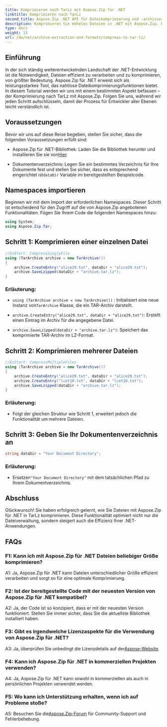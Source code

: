 ```yaml
---
title: Komprimieren nach TarLz mit Aspose.Zip für .NET
linktitle: Komprimieren nach TarLz
second_title: Aspose.Zip .NET API für Dateikomprimierung und -archivierung
description: Komprimieren Sie mühelos Dateien in .NET mit Aspose.Zip. Erfahren Sie Schritt für Schritt, wie Sie TarLz-Archive erstellen.
type: docs
weight: 13
url: /de/net/archive-extraction-and-formats/compress-to-tar-lz/
---
```

## Einführung

In der sich ständig weiterentwickelnden Landschaft der .NET-Entwicklung ist die Notwendigkeit, Dateien effizient zu verarbeiten und zu komprimieren, von größter Bedeutung. Aspose.Zip für .NET erweist sich als leistungsstarkes Tool, das nahtlose Dateikomprimierungsfunktionen bietet. In diesem Tutorial werden wir uns mit einem bestimmten Aspekt befassen – der Komprimierung nach TarLz mit Aspose.Zip. Folgen Sie uns, während wir jeden Schritt aufschlüsseln, damit der Prozess für Entwickler aller Ebenen leicht verständlich ist.

## Voraussetzungen

Bevor wir uns auf diese Reise begeben, stellen Sie sicher, dass die folgenden Voraussetzungen erfüllt sind:

-  Aspose.Zip für .NET-Bibliothek: Laden Sie die Bibliothek herunter und installieren Sie sie von[Hier](https://releases.aspose.com/zip/net/).

-  Dokumentenverzeichnis: Legen Sie ein bestimmtes Verzeichnis für Ihre Dokumente fest und stellen Sie sicher, dass es entsprechend eingerichtet ist`dataDir` Variable im bereitgestellten Beispielcode.

## Namespaces importieren

Beginnen wir mit dem Import der erforderlichen Namespaces. Dieser Schritt ist entscheidend für den Zugriff auf die von Aspose.Zip angebotenen Funktionalitäten. Fügen Sie Ihrem Code die folgenden Namespaces hinzu:

```csharp
using System;
using Aspose.Zip.Tar;
```

## Schritt 1: Komprimieren einer einzelnen Datei

```csharp
//ExStart: CompressSingleFile
using (TarArchive archive = new TarArchive())
{
    archive.CreateEntry("alice29.txt", dataDir + "alice29.txt");
    archive.SaveLzipped(dataDir + "archive.tar.lz");
}
```

### Erläuterung:

- `using (TarArchive archive = new TarArchive())` : Initialisiert eine neue Instanz von`TarArchive` Klasse, die ein TAR-Archiv darstellt.

- `archive.CreateEntry("alice29.txt", dataDir + "alice29.txt")`: Erstellt einen Eintrag im Archiv für die angegebene Datei.

- `archive.SaveLzipped(dataDir + "archive.tar.lz")`: Speichert das komprimierte TAR-Archiv im LZ-Format.

## Schritt 2: Komprimieren mehrerer Dateien

```csharp
//ExStart: CompressMultipleFiles
using (TarArchive archive = new TarArchive())
{
    archive.CreateEntry("alice29.txt", dataDir + "alice29.txt");
    archive.CreateEntry("lcet10.txt", dataDir + "lcet10.txt");
    archive.SaveLzipped(dataDir + "archive.tar.lz");
}
```

### Erläuterung:

- Folgt der gleichen Struktur wie Schritt 1, erweitert jedoch die Funktionalität um mehrere Dateien.

## Schritt 3: Geben Sie Ihr Dokumentenverzeichnis an


```csharp
string dataDir = "Your Document Directory";
```

### Erläuterung:

-  Ersetzen`"Your Document Directory"` mit dem tatsächlichen Pfad zu Ihrem Dokumentverzeichnis.

## Abschluss

Glückwunsch! Sie haben erfolgreich gelernt, wie Sie Dateien mit Aspose.Zip für .NET in TarLz komprimieren. Diese Funktionalität optimiert nicht nur die Dateiverwaltung, sondern steigert auch die Effizienz Ihrer .NET-Anwendungen.

## FAQs

### F1: Kann ich mit Aspose.Zip für .NET Dateien beliebiger Größe komprimieren?

A1: Ja, Aspose.Zip für .NET kann Dateien unterschiedlicher Größe effizient verarbeiten und sorgt so für eine optimale Komprimierung.

### F2: Ist der bereitgestellte Code mit der neuesten Version von Aspose.Zip für .NET kompatibel?

A2: Ja, der Code ist so konzipiert, dass er mit der neuesten Version funktioniert. Stellen Sie immer sicher, dass Sie die aktuellste Bibliothek installiert haben.

### F3: Gibt es irgendwelche Lizenzaspekte für die Verwendung von Aspose.Zip für .NET?

 A3: Ja, überprüfen Sie unbedingt die Lizenzdetails auf der[Aspose-Website](https://purchase.aspose.com/buy).

### F4: Kann ich Aspose.Zip für .NET in kommerziellen Projekten verwenden?

A4: Ja, Aspose.Zip für .NET kann sowohl in kommerziellen als auch in persönlichen Projekten verwendet werden.

### F5: Wo kann ich Unterstützung erhalten, wenn ich auf Probleme stoße?

 A5: Besuchen Sie die[Aspose.Zip-Forum](https://forum.aspose.com/c/zip/37) für Community-Support und Fehlerbehebung.